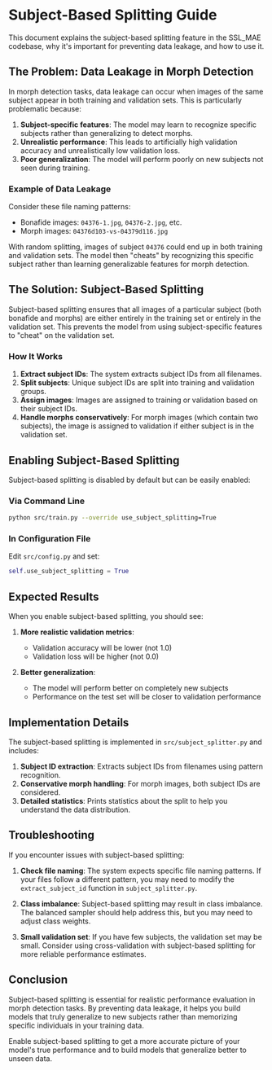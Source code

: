# Subject-Based Splitting Guide

This document explains the subject-based splitting feature in the SSL_MAE codebase, why it's important for preventing data leakage, and how to use it.

## The Problem: Data Leakage in Morph Detection

In morph detection tasks, data leakage can occur when images of the same subject appear in both training and validation sets. This is particularly problematic because:

1. **Subject-specific features**: The model may learn to recognize specific subjects rather than generalizing to detect morphs.
2. **Unrealistic performance**: This leads to artificially high validation accuracy and unrealistically low validation loss.
3. **Poor generalization**: The model will perform poorly on new subjects not seen during training.

### Example of Data Leakage

Consider these file naming patterns:

- Bonafide images: `04376-1.jpg`, `04376-2.jpg`, etc.
- Morph images: `04376d103-vs-04379d116.jpg`

With random splitting, images of subject `04376` could end up in both training and validation sets. The model then "cheats" by recognizing this specific subject rather than learning generalizable features for morph detection.

## The Solution: Subject-Based Splitting

Subject-based splitting ensures that all images of a particular subject (both bonafide and morphs) are either entirely in the training set or entirely in the validation set. This prevents the model from using subject-specific features to "cheat" on the validation set.

### How It Works

1. **Extract subject IDs**: The system extracts subject IDs from all filenames.
2. **Split subjects**: Unique subject IDs are split into training and validation groups.
3. **Assign images**: Images are assigned to training or validation based on their subject IDs.
4. **Handle morphs conservatively**: For morph images (which contain two subjects), the image is assigned to validation if either subject is in the validation set.

## Enabling Subject-Based Splitting

Subject-based splitting is disabled by default but can be easily enabled:

### Via Command Line

```bash
python src/train.py --override use_subject_splitting=True
```

### In Configuration File

Edit `src/config.py` and set:

```python
self.use_subject_splitting = True
```

## Expected Results

When you enable subject-based splitting, you should see:

1. **More realistic validation metrics**:
   - Validation accuracy will be lower (not 1.0)
   - Validation loss will be higher (not 0.0)

2. **Better generalization**:
   - The model will perform better on completely new subjects
   - Performance on the test set will be closer to validation performance

## Implementation Details

The subject-based splitting is implemented in `src/subject_splitter.py` and includes:

1. **Subject ID extraction**: Extracts subject IDs from filenames using pattern recognition.
2. **Conservative morph handling**: For morph images, both subject IDs are considered.
3. **Detailed statistics**: Prints statistics about the split to help you understand the data distribution.

## Troubleshooting

If you encounter issues with subject-based splitting:

1. **Check file naming**: The system expects specific file naming patterns. If your files follow a different pattern, you may need to modify the `extract_subject_id` function in `subject_splitter.py`.

2. **Class imbalance**: Subject-based splitting may result in class imbalance. The balanced sampler should help address this, but you may need to adjust class weights.

3. **Small validation set**: If you have few subjects, the validation set may be small. Consider using cross-validation with subject-based splitting for more reliable performance estimates.

## Conclusion

Subject-based splitting is essential for realistic performance evaluation in morph detection tasks. By preventing data leakage, it helps you build models that truly generalize to new subjects rather than memorizing specific individuals in your training data.

Enable subject-based splitting to get a more accurate picture of your model's true performance and to build models that generalize better to unseen data.
